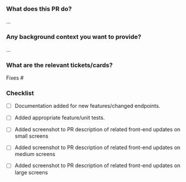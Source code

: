 ### What does this PR do?
...


### Any background context you want to provide?
...


### What are the relevant tickets/cards?
Fixes #

### Checklist
- [ ] Documentation added for new features/changed endpoints.
- [ ] Added appropriate feature/unit tests.
- [ ] Added screenshot to PR description of related front-end updates on small screens
- [ ] Added screenshot to PR description of related front-end updates on medium screens
- [ ] Added screenshot to PR description of related front-end updates on large screens

